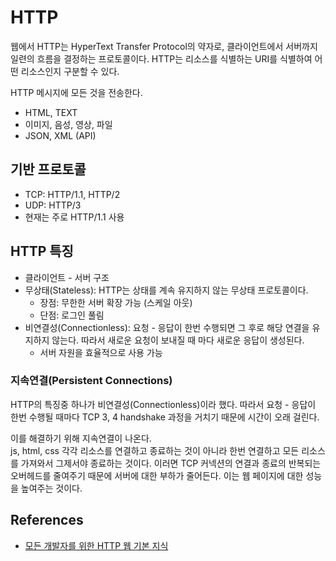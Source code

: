 # HTTP

웹에서 HTTP는 HyperText Transfer Protocol의 약자로, 클라이언트에서 서버까지 일련의 흐름을 결정하는 프로토콜이다. HTTP는 리소스를 식별하는 URI를 식별하여 어떤 리소스인지 구분할 수 있다.

HTTP 메시지에 모든 것을 전송한다.

- HTML, TEXT
- 이미지, 음성, 영상, 파일
- JSON, XML (API)

## 기반 프로토콜

- TCP: HTTP/1.1, HTTP/2
- UDP: HTTP/3
- 현재는 주로 HTTP/1.1 사용

## HTTP 특징

- 클라이언트 - 서버 구조
- 무상태(Stateless): HTTP는 상태를 계속 유지하지 않는 무상태 프로토콜이다.
  - 장점: 무한한 서버 확장 가능 (스케일 아웃)
  - 단점: 로그인 풀림
- 비연결성(Connectionless): 요청 - 응답이 한번 수행되면 그 후로 해당 연결을 유지하지 않는다. 따라서 새로운 요청이 보내질 때 마다 새로운 응답이 생성된다.
  - 서버 자원을 효율적으로 사용 가능

### 지속연결(Persistent Connections)

HTTP의 특징중 하나가 비연결성(Connectionless)이라 했다. 따라서 요청 - 응답이 한번 수행될 때마다 TCP 3, 4 handshake 과정을 거치기 때문에 시간이 오래 걸린다.

이를 해결하기 위해 지속연결이 나온다.  
js, html, css 각각 리소스를 연결하고 종료하는 것이 아니라 한번 연결하고 모든 리소스를 가져와서 그제서야 종료하는 것이다. 이러면 TCP 커넥션의 연결과 종료의 반복되는 오버헤드를 줄여주기 때문에 서버에 대한 부하가 줄어든다. 이는 웹 페이지에 대한 성능을 높여주는 것이다.

## References

- [모든 개발자를 위한 HTTP 웹 기본 지식](https://www.inflearn.com/course/http-%EC%9B%B9-%EB%84%A4%ED%8A%B8%EC%9B%8C%ED%81%AC#)
